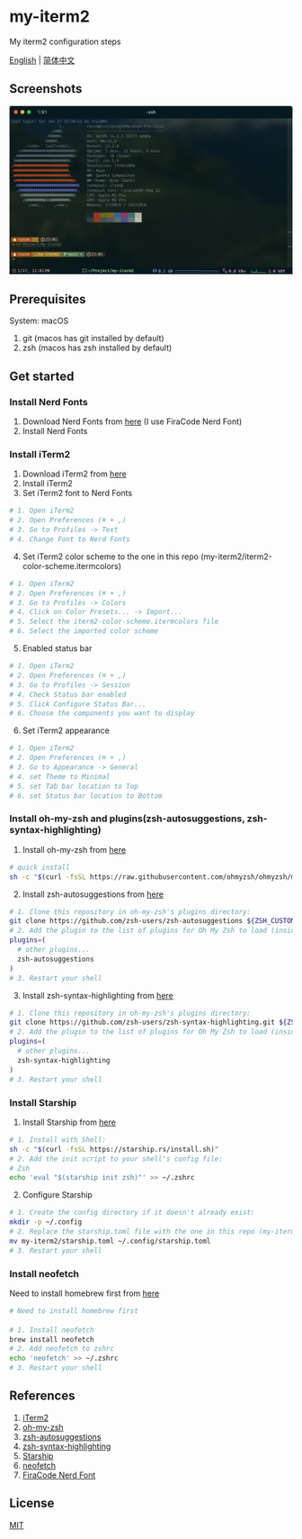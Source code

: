 # my-iterm2
My iterm2 configuration steps

[English](README.md) | [简体中文](README.zh.md)

## Screenshots
![screenshot](images/Snipaste1.png)

## Prerequisites
System: macOS
1. git (macos has git installed by default)
2. zsh (macos has zsh installed by default)

## Get started

### Install Nerd Fonts
1. Download Nerd Fonts from [here](https://www.nerdfonts.com/font-downloads) (I use FiraCode Nerd Font)
2. Install Nerd Fonts

### Install iTerm2
1. Download iTerm2 from [here](https://www.iterm2.com/)
2. Install iTerm2
3. Set iTerm2 font to Nerd Fonts
  ```bash
  # 1. Open iTerm2
  # 2. Open Preferences (⌘ + ,)
  # 3. Go to Profiles -> Text
  # 4. Change Font to Nerd Fonts
  ```
4. Set iTerm2 color scheme to the one in this repo (my-iterm2/iterm2-color-scheme.itermcolors)
  ```bash
  # 1. Open iTerm2
  # 2. Open Preferences (⌘ + ,)
  # 3. Go to Profiles -> Colors
  # 4. Click on Color Presets... -> Import...
  # 5. Select the iterm2-color-scheme.itermcolors file
  # 6. Select the imported color scheme
  ```
5. Enabled status bar
  ```bash
  # 1. Open iTerm2
  # 2. Open Preferences (⌘ + ,)
  # 3. Go to Profiles -> Session
  # 4. Check Status bar enabled
  # 5. Click Configure Status Bar...
  # 6. Choose the components you want to display
  ```
6. Set iTerm2 appearance
  ```bash
  # 1. Open iTerm2
  # 2. Open Preferences (⌘ + ,)
  # 3. Go to Appearance -> General
  # 4. set Theme to Minimal
  # 5. set Tab bar location to Top
  # 6. set Status bar location to Bottom
  ```

### Install oh-my-zsh and plugins(zsh-autosuggestions, zsh-syntax-highlighting)
1. Install oh-my-zsh from [here](https://ohmyz.sh/#install)
  ```bash
  # quick install
  sh -c "$(curl -fsSL https://raw.githubusercontent.com/ohmyzsh/ohmyzsh/master/tools/install.sh)"
  ```
2. Install zsh-autosuggestions from [here](https://github.com/zsh-users/zsh-autosuggestions/blob/master/INSTALL.md)
  ```bash
  # 1. Clone this repository in oh-my-zsh's plugins directory:
  git clone https://github.com/zsh-users/zsh-autosuggestions ${ZSH_CUSTOM:-~/.oh-my-zsh/custom}/plugins/zsh-autosuggestions
  # 2. Add the plugin to the list of plugins for Oh My Zsh to load (inside ~/.zshrc):
  plugins=( 
    # other plugins...
    zsh-autosuggestions
  )
  # 3. Restart your shell
  ```
3. Install zsh-syntax-highlighting from [here](https://github.com/zsh-users/zsh-syntax-highlighting/blob/master/INSTALL.md)
  ```bash
  # 1. Clone this repository in oh-my-zsh's plugins directory:
  git clone https://github.com/zsh-users/zsh-syntax-highlighting.git ${ZSH_CUSTOM:-~/.oh-my-zsh/custom}/plugins/zsh-syntax-highlighting
  # 2. Add the plugin to the list of plugins for Oh My Zsh to load (inside ~/.zshrc):
  plugins=( 
    # other plugins...
    zsh-syntax-highlighting
  )
  # 3. Restart your shell
  ```


### Install Starship
1. Install Starship from [here](https://starship.rs/guide/#%F0%9F%9A%80-installation)
  ```bash
  # 1. Install with Shell:
  sh -c "$(curl -fsSL https://starship.rs/install.sh)"
  # 2. Add the init script to your shell's config file:
  # Zsh
  echo 'eval "$(starship init zsh)"' >> ~/.zshrc
  ```
2. Configure Starship
  ```bash
  # 1. Create the config directory if it doesn't already exist:
  mkdir -p ~/.config
  # 2. Replace the starship.toml file with the one in this repo (my-iterm2/starship.toml)
  mv my-iterm2/starship.toml ~/.config/starship.toml
  # 3. Restart your shell
  ```

### Install neofetch
Need to install homebrew first from [here](https://brew.sh/)
```bash
# Need to install homebrew first 

# 1. Install neofetch
brew install neofetch
# 2. Add neofetch to zshrc
echo 'neofetch' >> ~/.zshrc
# 3. Restart your shell
```

## References
1. [iTerm2](https://www.iterm2.com/)
2. [oh-my-zsh](https://ohmyz.sh/)
3. [zsh-autosuggestions](https://github.com/zsh-users/zsh-autosuggestions)
4. [zsh-syntax-highlighting](https://github.com/zsh-users/zsh-syntax-highlighting)
5. [Starship](https://starship.rs/)
6. [neofetch](https://github.com/dylanaraps/neofetch)
7. [FiraCode Nerd Font](https://www.nerdfonts.com/font-downloads)

## License
[MIT](LICENSE)